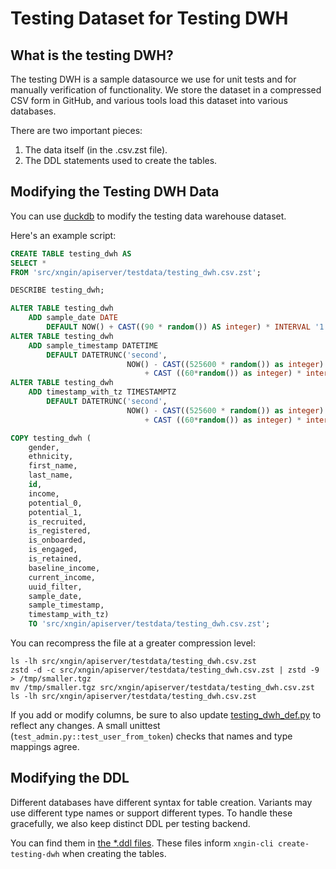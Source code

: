 # Testing Dataset for Testing DWH

## What is the testing DWH?

The testing DWH is a sample datasource we use for unit tests and for manually verification of functionality. We store
the dataset in a compressed CSV form in GitHub, and various tools load this dataset into various databases.

There are two important pieces:

1. The data itself (in the .csv.zst file).
1. The DDL statements used to create the tables.

## Modifying the Testing DWH Data

You can use [duckdb](https://duckdb.org/) to modify the testing data warehouse dataset.

Here's an example script:

```sql
CREATE TABLE testing_dwh AS
SELECT *
FROM 'src/xngin/apiserver/testdata/testing_dwh.csv.zst';

DESCRIBE testing_dwh;

ALTER TABLE testing_dwh
    ADD sample_date DATE
        DEFAULT NOW() + CAST((90 * random()) AS integer) * INTERVAL '1 days';
ALTER TABLE testing_dwh
    ADD sample_timestamp DATETIME
        DEFAULT DATETRUNC('second',
                          NOW() - CAST((525600 * random()) as integer) * interval '1 minute'
                              + CAST ((60*random()) as integer) * interval '1 second');
ALTER TABLE testing_dwh
    ADD timestamp_with_tz TIMESTAMPTZ
        DEFAULT DATETRUNC('second',
                          NOW() - CAST((525600 * random()) as integer) * interval '1 minute'
                              + CAST ((60*random()) as integer) * interval '1 second');

COPY testing_dwh (
    gender,
    ethnicity,
    first_name,
    last_name,
    id,
    income,
    potential_0,
    potential_1,
    is_recruited,
    is_registered,
    is_onboarded,
    is_engaged,
    is_retained,
    baseline_income,
    current_income,
    uuid_filter,
    sample_date,
    sample_timestamp,
    timestamp_with_tz)
    TO 'src/xngin/apiserver/testdata/testing_dwh.csv.zst';
```

You can recompress the file at a greater compression level:

```shell
ls -lh src/xngin/apiserver/testdata/testing_dwh.csv.zst
zstd -d -c src/xngin/apiserver/testdata/testing_dwh.csv.zst | zstd -9 > /tmp/smaller.tgz
mv /tmp/smaller.tgz src/xngin/apiserver/testdata/testing_dwh.csv.zst
ls -lh src/xngin/apiserver/testdata/testing_dwh.csv.zst
```

If you add or modify columns, be sure to also update
[testing_dwh_def.py](../src/xngin/apiserver/testing/testing_dwh_def.py) to reflect any changes. A
small unittest (`test_admin.py::test_user_from_token`) checks that names and type mappings agree.

## Modifying the DDL

Different databases have different syntax for table creation. Variants may use different type names or support different
types. To handle these gracefully, we also keep distinct DDL per testing backend.

You can find them in [the \*.ddl files](../src/xngin/apiserver/testdata). These files inform
`xngin-cli create-testing-dwh` when creating the tables.
